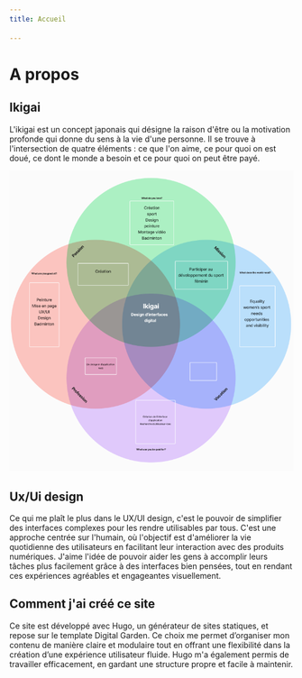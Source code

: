 ```yaml
---
title: Accueil

---
```

# A propos

 ## Ikigai
L'ikigai est un concept japonais qui désigne la raison d'être ou la motivation profonde qui donne du sens à la vie d'une personne. Il se trouve à l'intersection de quatre éléments : ce que l'on aime, ce pour quoi on est doué, ce dont le monde a besoin et ce pour quoi on peut être payé.

![](/static/images/image.png)

## Ux/Ui design
Ce qui me plaît le plus dans le UX/UI design, c'est le pouvoir de simplifier des interfaces complexes pour les rendre utilisables par tous. C'est une approche centrée sur l'humain, où l'objectif est d'améliorer la vie quotidienne des utilisateurs en facilitant leur interaction avec des produits numériques. J'aime l'idée de pouvoir aider les gens à accomplir leurs tâches plus facilement grâce à des interfaces bien pensées, tout en rendant ces expériences agréables et engageantes visuellement.

## Comment j'ai créé ce site
Ce site est développé avec Hugo, un générateur de sites statiques, et repose sur le template Digital Garden. Ce choix me permet d’organiser mon contenu de manière claire et modulaire tout en offrant une flexibilité dans la création d’une expérience utilisateur fluide. Hugo m'a également permis de travailler efficacement, en gardant une structure propre et facile à maintenir.
